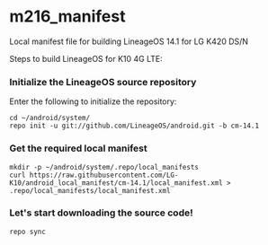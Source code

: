# m216_manifest
Local manifest file for building LineageOS 14.1 for LG K420 DS/N

Steps to build LineageOS for K10 4G LTE:

### Initialize the LineageOS source repository

Enter the following to initialize the repository:
```
cd ~/android/system/
repo init -u git://github.com/LineageOS/android.git -b cm-14.1
```
### Get the required local manifest

```
mkdir -p ~/android/system/.repo/local_manifests
curl https://raw.githubusercontent.com/LG-K10/android_local_manifest/cm-14.1/local_manifest.xml > .repo/local_manifests/local_manifest.xml
```

### Let's start downloading the source code!

```
repo sync
```
